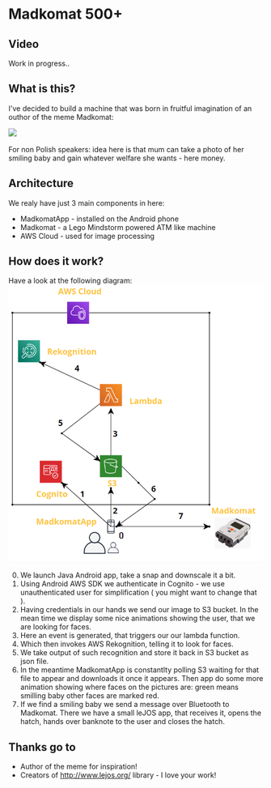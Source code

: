 # Madkomat 500+

## Video
Work in progress..

## What is this?

I've decided to build a machine that was born in fruitful imagination of an outhor of the meme Madkomat:

![](https://img15.demotywatoryfb.pl//uploads/201908/1565757907_spnpfu_600.jpg)

For non Polish speakers: idea here is that mum can take a photo of her smiling baby and gain whatever welfare she wants - here money.

## Architecture

We realy have just 3 main components in here:
- MadkomatApp - installed on the Android phone
- Madkomat - a Lego Mindstorm powered ATM like machine
- AWS Cloud - used for image processing

## How does it work?

Have a look at the following diagram:
![](architecture.png)

0. We launch Java Android app, take a snap and downscale it a bit.
1. Using Android AWS SDK we authenticate in Cognito - we use unauthenticated user for simplification ( you might want to change that ).
2. Having credentials in our hands we send our image to S3 bucket. In the mean time we display some nice animations showing the user, that we are looking for faces.
3. Here an event is generated, that triggers our our lambda function.
4. Which then invokes AWS Rekognition, telling it to look for faces.
5. We take output of such recognition and store it back in S3 bucket as json file.
6. In the meantime MadkomatApp is constantlty polling S3 waiting for that file to appear and downloads it once it appears. Then app do some more animation showing where faces on the pictures are: green means smilling baby other faces are marked red.
7. If we find a smiling baby we send a message over Bluetooth to Madkomat. There we have a small leJOS app, that receives it, opens the hatch, hands over banknote to the user and closes the hatch.

## Thanks go to
- Author of the meme for inspiration!
- Creators of http://www.lejos.org/ library - I love your work!
